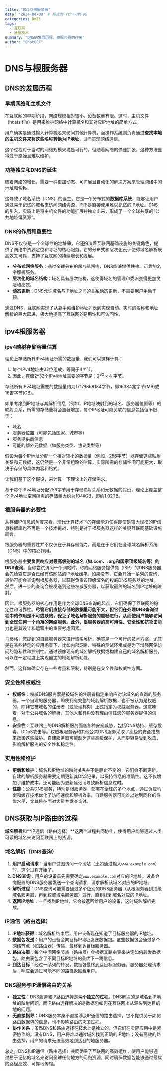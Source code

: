 ```yaml
---
title: "DNS与根服务器"
date: "2024-04-08" # 格式为 YYYY-MM-DD
categories: DmZi
tags:
  - 互联网
  - 通信技术
summary: "DNS的发展历程、根服务器的作用"
author: "ChatGPT"
---
```


# DNS与根服务器

## DNS的发展历程

### 早期网络和主机文件

在互联网的早期阶段，网络规模相对较小，设备数量有限。这时，主机文件（hosts file）是用来维护网络中计算机名和其对应IP地址的简单方式。

用户确实是通过输入计算机名来访问其他计算机，而操作系统则负责通过**查找本地的主机文件来将这些名称转换为IP地址**，进而实现网络通信。

这个过程对于当时的网络规模来说是可行的，但随着网络的快速扩张，这种方法显得过于原始且难以维护。

### 功能独立和DNS的诞生

随着网络的增长，需要一种更加动态、可扩展且自动化的解决方案来管理网络中的地址和名称。

这导致了域名系统（DNS）的诞生，它是一个分布式的**数据库系统**，能够让用户通过易于记忆的域名来访问网络资源，而不是直接使用难以记忆的IP地址。DNS的引入，实质上是将主机文件的功能扩展并独立出来，形成了一个全球共享的“公共地址簿资源”。

### DNS的作用和重要性

DNS不仅仅是一个全球性的地址簿，它还扮演着互联网基础设施的关键角色，提供了网络中资源定位和寻址的核心服务。它的分布式和层次化设计使得域名解析既高效又可靠，支持了互联网的持续增长和发展。

- **分布式网络服务**：通过全球分布的服务器网络，DNS能够提供快速、可靠的名字解析服务。
- **层次化的域名结构**：域名具有层次结构，这使得域名的管理和委派变得更加灵活和高效。
- **动态更新**：DNS允许域名与IP地址之间的关系动态更新，不需要用户手动干预。

通过DNS，互联网实现了从靠手动维护地址列表到实现自动、实时的名称和地址解析的巨大跃进，极大地提高了互联网的易用性和可访问性。


## ipv4根服务器

### ipv4映射存储容量估算

理论上存储所有IPv4地址所需的数据量，我们可以这样计算：

1. 每个IPv4地址由32位组成，等同于4字节。
2. 因此，存储2^32个IPv4地址需要的字节是：$2^{32} \times 4$ 字节。

存储所有IPv4地址需要的数据量约为17179869184字节，即16384兆字节(MB)或16吉字节(GB)。

如果考虑到IP地址与其解析信息（例如，IP地址映射到的域名、服务器位置等）的映射关系，所需的存储量将会显著增加。每个IP地址可能关联的信息包括但不限于：

- 域名
- 服务器位置（可能包括国家、城市等）
- 服务提供商信息
- 可能的额外元数据（如服务类型、协议类型等）

假设为每个IP地址分配一个相对较小的数据量（例如，256字节）以存储这些映射关系和元数据，这仍然是一个非常粗略的估算，实际所需的存储空间可能更大，取决于存储的具体内容和格式。

让我们基于这个假设，来计算一下理论上的存储需求。

基于每个IPv4地址分配256字节用于存储映射关系和元数据的假设，理论上覆盖整个IPv4地址空间所需的存储量大约为1040GB，即约1.02TB。

### 根服务器的必要性

从存储IP信息的角度来看，现代计算技术下的存储能力使得即使是较大规模的IP信息数据库也不再是一个技术挑战，特别是对于根服务器这样的关键互联网基础设施而言。

根服务器的重要性并不仅仅在于其存储能力，而是在于它们在全球域名解析系统（DNS）中的核心作用。

根服务器**主要负责响应对最高级别的域名（如.com、.org和国家顶级域名等）的DNS查询**。当你尝试访问一个网站时，你的网络服务提供商（ISP）的DNS服务器会先检查它是否已经有该网站的IP地址缓存。如果没有，它会开始一系列的查询，最终可能会查询到根服务器，以获得负责该顶级域名的权威DNS服务器的地址。然后，进一步的查询会被发送到这些权威服务器，以获取最终的域名到IP地址的映射。

因此，根服务器的核心作用是作为全球DNS查询的起点，它们确保了互联网的稳定性和可靠性。**尽管它们直接存储的数据量可能不大，但它们在处理DNS查询过程中的作用是不可或缺的，保证了域名解析服务的顺畅进行，从而使用户能够访问到全球任何一个角落的网络服务。**此外，根服务器的**高可用性、安全性和抗攻击**能力也是其设计和运营中的重要考虑因素。

马蒂格，您提到的自建服务器来进行域名解析，确实是一个可行的技术方案，尤其是在某些特定的应用场景下，比如内部网络、特殊的测试环境或是为了增强网络访问的隐私性和控制性。通过镜像现有的域名解析数据或构建自己的域名解析服务，可以在一定程度上实现自主的域名解析功能。

然而，这样做确实存在一些考量和限制，特别是在安全性和权威性方面。

### 安全性和权威性

- **权威性**：权威DNS服务器是被域名的注册者指定来响应对该域名的查询的服务器。一个自建的服务器，即使拥有完整的域名解析数据，也不被认为是权威的，除非它被域名的注册者（或管理机构）正式指定为权威服务器。这意味着，对于公共域名的解析，其他人和机构没有理由信任您的服务器提供的信息。
- **安全性**：互联网上的DNS解析服务面临各种安全威胁，包括DNS劫持、缓存投毒、DDoS攻击等。权威根服务器和其他公共DNS服务采取了高级的安全措施来抵御这些威胁。自建服务器可能缺乏这些高级保护，从而更容易受到攻击，影响解析服务的安全性和稳定性。

### 实用性和维护

- **更新和维护**：域名和IP地址的映射关系并不是静止不变的，它们会不断更新。自建的解析服务器需要定期更新其DNS记录，以保持信息的准确性。这不仅增加了维护成本，还可能因为更新延迟而导致解析信息过时。
- **性能**：公共DNS服务，特别是根服务器，部署在全球的多个地点，通过负载均衡和缓存技术优化了访问速度和解析效率。自建服务器可能难以达到同样的性能水平，尤其是在面对大量并发查询时。


## DNS获取与IP路由的过程

**域名解析**和**IP通信（路由选择）**这两个过程共同协作，使得用户能够通过人类可读的域名来访问互联网上的资源。

### 域名解析（DNS查询）

1. **用户启动请求**：当用户试图访问一个网站（比如通过输入`www.example.com`）时，这个过程开始了。
2. **DNS查询**：用户的设备首先需要确定`www.example.com`对应的IP地址。设备会向配置的DNS服务器发送一个查询请求，请求解析该域名对应的IP地址。
3. **解析过程**：DNS查询可能需要通过多个级别的DNS服务器（从根服务器到顶级域名服务器，再到权威域名服务器）进行，直到找到域名对应的IP地址。
4. **返回IP地址**：一旦找到IP地址，它会被返回给用户的设备，这时域名解析完成。

### IP通信（路由选择）

1. **IP地址获得**：域名解析结束后，用户设备现在知道了目标服务器的IP地址。
2. **数据包发送**：用户的设备会向目标IP地址发送数据包。这些数据包会通过多个网络节点（如路由器）传输，最终到达目标服务器。
3. **路由决策**：每个中间网络节点（路由器）会根据其路由表来决定如何转发数据包。路由表包含了不同目标IP地址的最优下一跳信息。
4. **到达目标**：经过一系列的转发，数据包最终到达目标服务器。服务器处理请求后，响应会通过可能不同的路径返回给用户。

### DNS服务与IP通信路由的关系

- **独立性**：DNS服务和IP路由选择是**两个独立的过程**。DNS解决的是域名到IP地址的映射问题，而IP路由选择解决的是数据包如何在互联网上从源头到达目的地的问题。
- **无直接指导**：DNS服务本身不直接涉及IP通信的路由选择。它不提供关于如何路由数据包的信息，也不影响路由的决策过程。
- **协作关系**：虽然DNS和路由选择在技术上是独立的，但它们在实际应用中是紧密协作的。没有DNS，用户将难以通过域名找到正确的IP地址；没有高效的路由选择，用户的请求无法高效地到达目的地服务器。

总之，DNS和IP通信（路由选择）共同确保了互联网的高效运作，使用户能够通过易于记忆的域名来访问全球任何地方的网络资源，同时确保数据包能够通过最优的路径高效、可靠地传输。